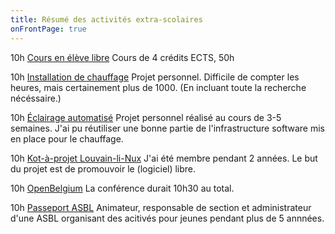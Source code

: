 ```yaml
---
title: Résumé des activités extra-scolaires
onFrontPage: true
---
```


10h [Cours en élève libre](Android.md)
Cours de 4 crédits ECTS, 50h

10h [Installation de chauffage](Chauffage.md)
Projet personnel. Difficile de compter les heures, mais certainement plus de 1000. (En incluant toute la recherche nécéssaire.)

10h [Éclairage automatisé](Eclairage.md)
Projet personnel réalisé au cours de 3-5 semaines. J'ai pu réutiliser une bonne partie de l'infrastructure software mis en place pour le chauffage.

10h [Kot-à-projet Louvain-li-Nux](Louvainlinux.md)
J'ai été membre pendant 2 années. Le but du projet est de promouvoir le (logiciel) libre.

10h [OpenBelgium](OpenBelgium.md)
La conférence durait 10h30 au total.

10h [Passeport ASBL](Passeport.md)
Animateur, responsable de section et administrateur d'une ASBL organisant des acitivés pour jeunes pendant plus de 5 annnées.




